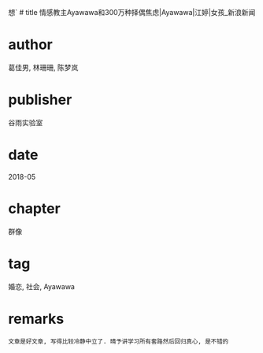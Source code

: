 想` # title
情感教主Ayawawa和300万种择偶焦虑|Ayawawa|江婷|女孩_新浪新闻

# author
葛佳男, 林珊珊, 陈梦岚

# publisher
谷雨实验室

# date
2018-05

# chapter
群像

# tag
婚恋, 社会, Ayawawa

# remarks
`文章是好文章, 写得比较冷静中立了. 晴予讲学习所有套路然后回归真心, 是不错的`
